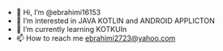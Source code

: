 - 👋 Hi, I’m @ebrahimi16153
- 👀 I’m interested in JAVA KOTLIN and ANDROID APPLICTON
- 🌱 I’m currently learning  KOTKUIn
- 📫 How to reach me ebrahimi2723@yahoo.com

<!---
ebrahimi16153/ebrahimi16153 is a ✨ special ✨ repository because its `README.md` (this file) appears on your GitHub profile.
You can click the Preview link to take a look at your changes.
--->
